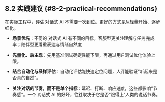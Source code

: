 ## 8.2 实践建议 {#8-2-practical-recommendations}
在实际工程中，评估 对话式 AI 不需要一次到位。更好的方式是从轻量开始、逐步细化。

- **场景优先**：不同的 对话式 AI 有不同的目标。客服型更关注理解与任务完成率；陪伴型更看重表达与情绪自然度
    
- **先量化、后主观**：先用基准测试确定性能下限，再通过用户测试优化体验上限。
    
- **结合自动化与采样评估**：自动化评估能快速定位问题，人评能验证“听起来是否真的自然”。
    
- **关注对话的节奏，而不是单个指标**：延迟、打断、响应速度，这些都影响“节奏感”。一个 对话式 AI 的好坏，往往取决于它是否“跟得上”人类的说话节奏。